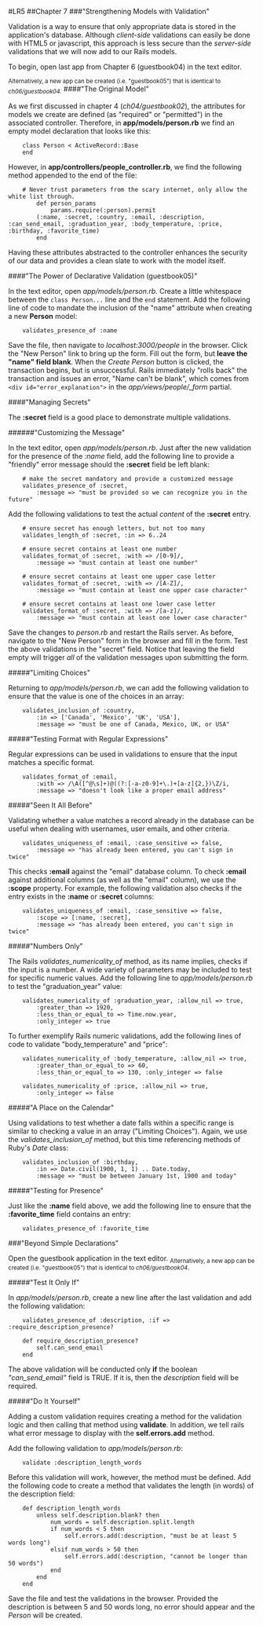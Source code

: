 #LR5
##Chapter 7
###"Strengthening Models with Validation"

Validation is a way to ensure that only appropriate data is stored in the application's database. Although _client-side_ validations can easily be done with HTML5 or javascript, this approach is less secure than the _server-side_ validations that we will now add to our Rails models.

To begin, open last app from Chapter 6 (guestbook04) in the text editor.

<sub>Alternatively, a new app can be created (i.e. "guestbook05") that is identical to _ch06/guestbook04_.</sub>
####"The Original Model"

As we first discussed in chapter 4 (_ch04/guestbook02_), the attributes for models we create are defined (as "required" or "permitted") in the associated controller. Therefore, in **app/models/person.rb** we find an empty model declaration that looks like this:

		class Person < ActiveRecord::Base
		end

However, in **app/controllers/people_controller.rb**, we find the following method appended to the end of the file:

		# Never trust parameters from the scary internet, only allow the white list through.
	    	def person_params
	      		params.require(:person).permit
			(:name, :secret, :country, :email, :description, :can_send_email, :graduation_year, :body_temperature, :price, :birthday, :favorite_time)
	    	end

Having these attributes abstracted to the controller enhances the security of our data and provides a clean slate to work with the model itself.
	
####"The Power of Declarative Validation (guestbook05)"

In the text editor, open _app/models/person.rb_. Create a little whitespace between the `class Person...` line and the `end` statement. Add the following line of code to mandate the inclusion of the "name" attribute when creating a new **Person** model:

		validates_presence_of :name

Save the file, then navigate to _localhost:3000/people_ in the browser. Click the "New Person" link to bring up the form. Fill out the form, but **leave the "name" field blank**. When the _Create Person_ button is clicked, the transaction begins, but is unsuccessful. Rails immediately "rolls back" the transaction and issues an error, "Name can't be blank", which comes from `<div id="error_explanation">` in the _app/views/people/\_form_ partial. 

####"Managing Secrets"

The **:secret** field is a good place to demonstrate multiple validations.

######"Customizing the Message"

In the text editor, open _app/models/person.rb_. Just after the new validation for the presence of the _:name_ field, add the following line to provide a "friendly" error message should the **:secret** field be left blank:
		
		# make the secret mandatory and provide a customized message
		validates_presence_of :secret, 
			:message => "must be provided so we can recognize you in the future"

Add the following validations to test the actual _content_ of the **:secret** entry.

		# ensure secret has enough letters, but not too many
		validates_length_of :secret, :in => 6..24

		# ensure secret contains at least one number
		validates_format_of :secret, :with => /[0-9]/,
			:message => "must contain at least one number"

		# ensure secret contains at least one upper case letter
		validates_format_of :secret, :with => /[A-Z]/,
			:message => "must contain at least one upper case character"

		# ensure secret contains at least one lower case letter
		validates_format_of :secret, :with => /[a-z]/,
			:message => "must contain at least one lower case character"

Save the changes to _person.rb_ and restart the Rails server. As before, navigate to the "New Person" form in the browser and fill in the form. Test the above validations in the "secret" field. Notice that leaving the field empty will trigger _all_ of the validation messages upon submitting the form.

#####"Limiting Choices"

Returning to _app/models/person.rb_, we can add the following validation to ensure that the value is one of the choices in an array:

		validates_inclusion_of :country,
			:in => ['Canada', 'Mexico', 'UK', 'USA'],
			:message => "must be one of Canada, Mexico, UK, or USA"

#####"Testing Format with Regular Expressions"

Regular expressions can be used in validations to ensure that the input matches a specific format.

		validates_format_of :email, 
			:with => /\A([^@\s]+)@((?:[-a-z0-9]+\.)+[a-z]{2,})\Z/i,
			:message => "doesn't look like a proper email address"

#####"Seen It All Before"

Validating whether a value matches a record already in the database can be useful when dealing with usernames, user emails, and other criteria. 

		validates_uniqueness_of :email, :case_sensitive => false,
			:message => "has already been entered, you can't sign in twice"

This checks **:email** against the "email" database column. To check **:email** against additional columns (as well as the "email" column), we use the **:scope** property. For example, the following validation also checks if the entry exists in the **:name** or **:secret** columns:

		validates_uniqueness_of :email, :case_sensitive => false,
			:scope => [:name, :secret],
			:message => "has already been entered, you can't sign in twice"

#####"Numbers Only"

The Rails *validates_numericality_of* method, as its name implies, checks if the input is a number. A wide variety of parameters may be included to test for specific numeric values. Add the following line to _app/models/person.rb_ to test the "graduation_year" value:

		validates_numericality_of :graduation_year, :allow_nil => true,
			:greater_than => 1920,
			:less_than_or_equal_to => Time.now.year,
			:only_integer => true

To further exemplify Rails numeric validations, add the following lines of code to validate "body_temperature" and "price":

		validates_numericality_of :body_temperature, :allow_nil => true,
			:greater_than_or_equal_to => 60,
			:less_than_or_equal_to => 130, :only_integer => false

		validates_numericality_of :price, :allow_nil => true,
			:only_integer => false

#####"A Place on the Calendar"

Using validations to test whether a date falls within a specific range is similar to checking a value in an array ("Limiting Choices"). Again, we use the *validates_inclusion_of* method, but this time referencing methods of Ruby's *Date* class:
		
		validates_inclusion_of :birthday,
			:in => Date.civil(1900, 1, 1) .. Date.today,
			:message => "must be between January 1st, 1900 and today"

#####"Testing for Presence"

Just like the **:name** field above, we add the following line to ensure that the **:favorite_time** field contains an entry:

		validates_presence_of :favorite_time

###"Beyond Simple Declarations"

Open the guestbook application in the text editor.
<sub>Alternatively, a new app can be created (i.e. "guestbook05") that is identical to _ch06/guestbook04_.</sub>

#####"Test It Only If"

In *app/models/person.rb*, create a new line after the last validation and add the following validation:

		validates_presence_of :description, :if => :require_description_presence?

		def require_description_presence?
			self.can_send_email
		end

The above validation will be conducted only **if** the boolean *"can_send_email"* field is TRUE. If it is, then the _description_ field will be required.

#####"Do It Yourself"

Adding a custom validation requires creating a method for the validation logic and then calling that method using **validate**. In addition, we tell rails what error message to display with the **self.errors.add** method.

Add the following validation to *app/models/person.rb*:

		validate :description_length_words

Before this validation will work, however, the method must be defined. Add the following code to create a method that validates the length (in words) of the description field:

		def description_length_words
			unless self.description.blank? then
				num_words = self.description.split.length
				if num_words < 5 then
					self.errors.add(:description, "must be at least 5 words long")
				elsif num_words > 50 then
					self.errors.add(:description, "cannot be longer than 50 words")
				end
			end
		end

Save the file and test the validations in the browser. Provided the description is between 5 and 50 words long, no error should appear and the *Person* will be created.
